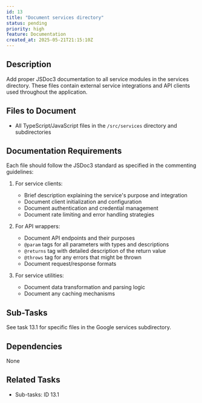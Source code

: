 ```yaml
---
id: 13
title: "Document services directory"
status: pending
priority: high
feature: Documentation
created_at: 2025-05-21T21:15:10Z
---
```


## Description

Add proper JSDoc3 documentation to all service modules in the services directory. These files contain external service integrations and API clients used throughout the application.

## Files to Document

- All TypeScript/JavaScript files in the `/src/services` directory and subdirectories

## Documentation Requirements

Each file should follow the JSDoc3 standard as specified in the commenting guidelines:

1. For service clients:
   - Brief description explaining the service's purpose and integration
   - Document client initialization and configuration
   - Document authentication and credential management
   - Document rate limiting and error handling strategies

2. For API wrappers:
   - Document API endpoints and their purposes
   - `@param` tags for all parameters with types and descriptions
   - `@returns` tag with detailed description of the return value
   - `@throws` tag for any errors that might be thrown
   - Document request/response formats

3. For service utilities:
   - Document data transformation and parsing logic
   - Document any caching mechanisms

## Sub-Tasks

See task 13.1 for specific files in the Google services subdirectory.

## Dependencies

None

## Related Tasks

- Sub-tasks: ID 13.1
